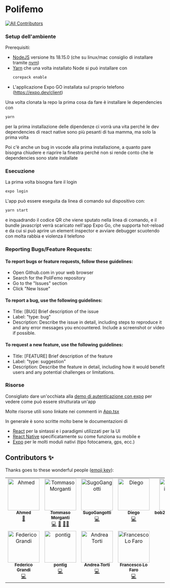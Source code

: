 # Polifemo

<!-- ALL-CONTRIBUTORS-BADGE:START - Do not remove or modify this section -->
[![All Contributors](https://img.shields.io/badge/all_contributors-11-orange.svg?style=flat-square)](#contributors-)
<!-- ALL-CONTRIBUTORS-BADGE:END -->

### Setup dell'ambiente

Prerequisiti:

- [NodeJS](http://nodejs.org/) versione lts 18.15.0 (che su linux/mac consiglio di installare
  tramite [nvm](https://github.com/nvm-sh/nvm))
- [Yarn](https://yarnpkg.com) che una volta installato Node si può installare con
  ```sh
  corepack enable
  ```
- L'applicazione Expo GO installata sul proprio telefono (https://expo.dev/client)

Una volta clonata la repo la prima cosa da fare è installare le dependencies con

```sh
yarn
```

per la prima installazione delle dipendenze ci vorrà una vita perché le dev dependencies di react native sono più
pesanti di tua mamma, ma solo la prima volta

Poi c'è anche un bug in vscode alla prima installazione, a quanto pare bisogna chiudere e riaprire
la finestra perché non si rende conto che le dependencies sono state installate

### Esecuzione

La prima volta bisogna fare il login

```sh
expo login
```

L'app può essere eseguita da linea di comando sul dispositivo con:

```sh
yarn start
```

e inquadrando il codice QR che viene sputato nella linea di comando, e il bundle javascript verrà
scaricato nell'app Expo Go, che supporta hot-reload e da cui si può aprire un element inspector e
avviare debugger scuotendo con molta rabbia e violenza il telefono

### Reporting Bugs/Feature Requests:

#### To report bugs or feature requests, follow these guidelines:

- Open Github.com in your web browser
- Search for the PoliFemo repository
- Go to the "Issues" section
- Click "New Issue"

#### To report a bug, use the following guidelines:

- Title: [BUG] Brief description of the issue
- Label: "type: bug"
- Description: Describe the issue in detail, including steps to reproduce it and any error messages you encountered. Include a screenshot or video if possible.

#### To request a new feature, use the following guidelines:

- Title: [FEATURE] Brief description of the feature
- Label: "type: suggestion"
- Description: Describe the feature in detail, including how it would benefit users and any potential challenges or limitations.

### Risorse

Consigliato dare un'occhiata alla [demo di autenticazione con expo](https://github.com/toto04/poliauth-expo-demo)
per vedere come può essere strutturata un'app

Molte risorse utili sono linkate nei commenti in [App.tsx](App.tsx)

In generale è sono scritte molto bene le documentazioni di

- [React](https://it.reactjs.org/docs/getting-started.html)
  per la sintassi e i paradigmi utilizzati per la UI
- [React Native](https://reactnative.dev/docs/getting-started)
  specificatamente su come funziona su mobile e
- [Expo](https://docs.expo.dev) per le molti moduli nativi
  (tipo fotocamera, gps, ecc.)

## Contributors ✨

Thanks goes to these wonderful people ([emoji key](https://allcontributors.org/docs/en/emoji-key)):

<!-- ALL-CONTRIBUTORS-LIST:START - Do not remove or modify this section -->
<!-- prettier-ignore-start -->
<!-- markdownlint-disable -->
<table>
  <tbody>
    <tr>
      <td align="center" valign="top" width="14.28%"><a href="https://github.com/Tammura"><img src="https://avatars.githubusercontent.com/u/72708024?v=4?s=100" width="100px;" alt="Ahmed"/><br /><sub><b>Ahmed</b></sub></a><br /><a href="#projectManagement-Tammura" title="Project Management">📆</a></td>
      <td align="center" valign="top" width="14.28%"><a href="https://github.com/toto04"><img src="https://avatars.githubusercontent.com/u/34661230?v=4?s=100" width="100px;" alt="Tommaso Morganti"/><br /><sub><b>Tommaso Morganti</b></sub></a><br /><a href="https://github.com/PoliNetwork APS/PoliFemo/commits?author=toto04" title="Code">💻</a> <a href="#maintenance-toto04" title="Maintenance">🚧</a> <a href="#mentoring-toto04" title="Mentoring">🧑‍🏫</a></td>
      <td align="center" valign="top" width="14.28%"><a href="https://github.com/SugoGangotti"><img src="https://avatars.githubusercontent.com/u/101225498?v=4?s=100" width="100px;" alt="SugoGangotti"/><br /><sub><b>SugoGangotti</b></sub></a><br /><a href="https://github.com/PoliNetwork APS/PoliFemo/commits?author=SugoGangotti" title="Code">💻</a></td>
      <td align="center" valign="top" width="14.28%"><a href="https://github.com/DiegoZaff"><img src="https://avatars.githubusercontent.com/u/43524162?v=4?s=100" width="100px;" alt="Diego"/><br /><sub><b>Diego</b></sub></a><br /><a href="https://github.com/PoliNetwork APS/PoliFemo/commits?author=DiegoZaff" title="Code">💻</a></td>
      <td align="center" valign="top" width="14.28%"><a href="https://github.com/bob27aggiustatutto"><img src="https://avatars.githubusercontent.com/u/120955097?v=4?s=100" width="100px;" alt="bob27aggiustatutto"/><br /><sub><b>bob27aggiustatutto</b></sub></a><br /><a href="https://github.com/PoliNetwork APS/PoliFemo/commits?author=bob27aggiustatutto" title="Code">💻</a> <a href="#maintenance-bob27aggiustatutto" title="Maintenance">🚧</a> <a href="#mentoring-bob27aggiustatutto" title="Mentoring">🧑‍🏫</a></td>
      <td align="center" valign="top" width="14.28%"><a href="https://github.com/lups2000"><img src="https://avatars.githubusercontent.com/u/100372313?v=4?s=100" width="100px;" alt="Matteo Luppi"/><br /><sub><b>Matteo Luppi</b></sub></a><br /><a href="https://github.com/PoliNetwork APS/PoliFemo/commits?author=lups2000" title="Code">💻</a></td>
      <td align="center" valign="top" width="14.28%"><a href="https://www.linkedin.com/in/cosimogiovanninegri"><img src="https://avatars.githubusercontent.com/u/93294521?v=4?s=100" width="100px;" alt="Cosimo Giovanni Negri"/><br /><sub><b>Cosimo Giovanni Negri</b></sub></a><br /><a href="https://github.com/PoliNetwork APS/PoliFemo/commits?author=cosimonegri" title="Code">💻</a></td>
    </tr>
    <tr>
      <td align="center" valign="top" width="14.28%"><a href="https://github.com/EndBug"><img src="https://avatars.githubusercontent.com/u/26386270?v=4?s=100" width="100px;" alt="Federico Grandi"/><br /><sub><b>Federico Grandi</b></sub></a><br /><a href="https://github.com/PoliNetwork APS/PoliFemo/commits?author=EndBug" title="Code">💻</a></td>
      <td align="center" valign="top" width="14.28%"><a href="https://github.com/pontig"><img src="https://avatars.githubusercontent.com/u/59708804?v=4?s=100" width="100px;" alt="pontig"/><br /><sub><b>pontig</b></sub></a><br /><a href="https://github.com/PoliNetwork APS/PoliFemo/commits?author=pontig" title="Code">💻</a></td>
      <td align="center" valign="top" width="14.28%"><a href="https://github.com/AndreaTorti-01"><img src="https://avatars.githubusercontent.com/u/74457299?v=4?s=100" width="100px;" alt="Andrea Torti"/><br /><sub><b>Andrea Torti</b></sub></a><br /><a href="https://github.com/PoliNetwork APS/PoliFemo/commits?author=AndreaTorti-01" title="Code">💻</a></td>
      <td align="center" valign="top" width="14.28%"><a href="https://github.com/francescolf"><img src="https://avatars.githubusercontent.com/u/14892143?v=4?s=100" width="100px;" alt="Francesco Lo Faro"/><br /><sub><b>Francesco Lo Faro</b></sub></a><br /><a href="https://github.com/PoliNetwork APS/PoliFemo/commits?author=francescolf" title="Code">💻</a></td>
    </tr>
  </tbody>
</table>

<!-- markdownlint-restore -->
<!-- prettier-ignore-end -->

<!-- ALL-CONTRIBUTORS-LIST:END -->
